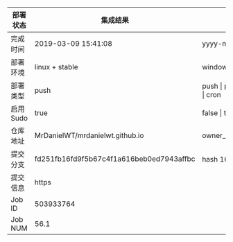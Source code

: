 部署状态 | 集成结果 | 参考值
---|---|---
完成时间 | 2019-03-09 15:41:08 | yyyy-mm-dd hh:mm:ss
部署环境 | linux + stable | window \| linux + stable
部署类型 | push | push \| pull_request \| api \| cron
启用Sudo | true | false \| true
仓库地址 | MrDanielWT/mrdanielwt.github.io | owner_name/repo_name
提交分支 | fd251fb16fd9f5b67c4f1a616beb0ed7943affbc | hash 16位
提交信息 | https |
Job ID   | 503933764 |
Job NUM  | 56.1 |
